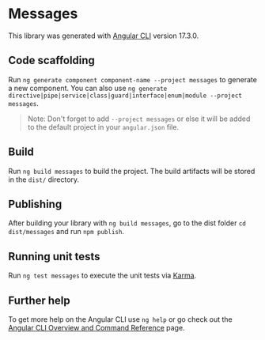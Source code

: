 # Messages

This library was generated with [Angular CLI](https://github.com/angular/angular-cli) version 17.3.0.

## Code scaffolding

Run `ng generate component component-name --project messages` to generate a new component. You can also use `ng generate directive|pipe|service|class|guard|interface|enum|module --project messages`.
> Note: Don't forget to add `--project messages` or else it will be added to the default project in your `angular.json` file. 

## Build

Run `ng build messages` to build the project. The build artifacts will be stored in the `dist/` directory.

## Publishing

After building your library with `ng build messages`, go to the dist folder `cd dist/messages` and run `npm publish`.

## Running unit tests

Run `ng test messages` to execute the unit tests via [Karma](https://karma-runner.github.io).

## Further help

To get more help on the Angular CLI use `ng help` or go check out the [Angular CLI Overview and Command Reference](https://angular.io/cli) page.
